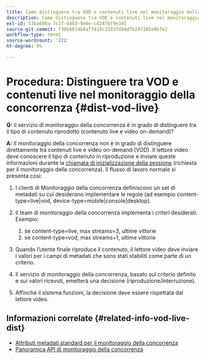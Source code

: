 ```yaml
---
title: Come distinguere tra VOD e contenuti live nel monitoraggio della concorrenza
description: Come distinguere tra VOD e contenuti live nel monitoraggio della concorrenza
exl-id: 51ba686a-7c1f-4403-9e8e-cd247bf9e345
source-git-commit: f30b6814b8a77424c13337d44d7b247105e0bfe2
workflow-type: tm+mt
source-wordcount: '221'
ht-degree: 0%

---
```


# Procedura: Distinguere tra VOD e contenuti live nel monitoraggio della concorrenza {#dist-vod-live}

**Q:** il servizio di monitoraggio della concorrenza è in grado di distinguere tra il tipo di contenuto riprodotto (contenuto live e video on-demand)?



**A:** Il monitoraggio della concorrenza non è in grado di distinguere direttamente tra contenuti live e video on-demand (VOD). Il lettore video deve conoscere il tipo di contenuto in riproduzione e inviare queste informazioni durante la [chiamata di inizializzazione della sessione](/help/concurrency-monitoring/cm-api-overview.md#session-initial) (richiesta per il monitoraggio della concorrenza). Il flusso di lavoro normale si presenta così:

1. I clienti di Monitoraggio della concorrenza definiscono un set di metadati su cui desiderano implementare le regole (ad esempio content-type=live|vod, device-type=mobile|console|desktop).
1. Il team di monitoraggio della concorrenza implementa i criteri desiderati. Esempio:
   1. se content-type=live, max streams=3, ultime vittorie
   1. se content-type=vod, max streams=1, ultime vittorie

1. Quando l’utente finale riproduce il contenuto, il lettore video deve inviare i valori per i campi di metadati che sono stati stabiliti come parte di un criterio.

1. Il servizio di monitoraggio della concorrenza, basato sul criterio definito e sui valori ricevuti, emetterà una decisione (riproduzione/interruzione).

1. Affinché il sistema funzioni, la decisione deve essere rispettata dal lettore video.



## Informazioni correlate {#related-info-vod-live-dist}

* [Attributi metadati standard per il monitoraggio della concorrenza](/help/concurrency-monitoring/standard-metadata-attributes.md)
* [Panoramica API di monitoraggio della concorrenza](/help/concurrency-monitoring/cm-api-overview.md)
